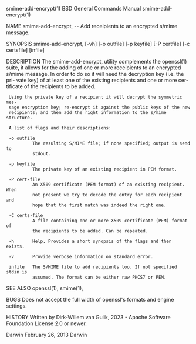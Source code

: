 

smime-add-encrypt(1)      BSD General Commands Manual     smime-add-encrypt(1)

NAME
     smime-add-encrypt, -- Add receipients to an encrypted s/mime message.

SYNOPSIS
     smime-add-encrypt, [-vh] [-o outfile] [-p keyfile] [-P certfile]
                        [-c certsfile] [infile]

DESCRIPTION
     The smime-add-encrypt, utility complements the openssl(1) suite, it
     allows for the adding of one or more receipients to an encrypted s/mime
     message. In order to do so it will need the decryption key (i.e. the pri-
     vate key) of at least one of the existing recipients and one or more cer-
     tificate of the recipients to be added.

     Using the private key of a recipient it will decrypt the symmetric mes-
     sage encryption key; re-encrypt it against the public keys of the new
     recipients; and then add the right information to the s/mime structure.

     A list of flags and their descriptions:

     -o outfile
              The resulting S/MIME file; if none specified; output is send to
              stdout.

     -p keyfile
              The private key of an existing recipient in PEM format.

     -P cert-file
              An X509 certificate (PEM format) of an existing recipient. When
              not present we try to decode the entry for each recipient and
              hope that the first match was indeed the right one.

     -C certs-file
              A file containing one or more X509 certificate (PEM) format of
              the recipients to be added. Can be repeated.

     -h       Help, Provides a short synopsis of the flags and then exists.

     -v       Provide verbose information on standard error.

     infile   The S/MIME file to add recipients too. If not specified stdin is
              assumed. The format can be either raw PKCS7 or PEM.

SEE ALSO
     openssl(1), smime(1),

BUGS
     Does not accept the full width of openssl's formats and engine settings.

HISTORY
     Written by Dirk-Willem van Gulik, 2023 - Apache Software Foundation
     License 2.0 or newer.

Darwin                         February 26, 2013                        Darwin
